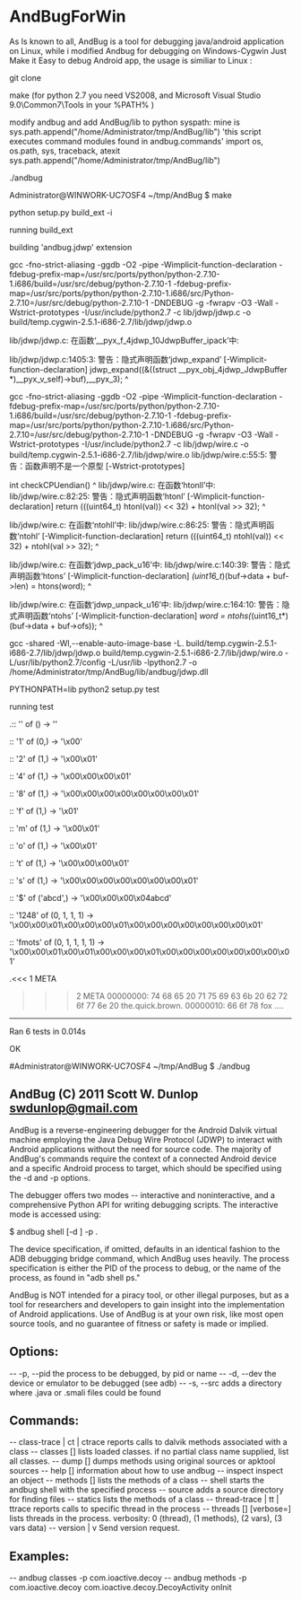 # AndBugForWin

As Is known to all, AndBug is a tool for debugging java/android application on Linux, while i modified Andbug for debugging on  Windows-Cygwin
Just Make it Easy to debug Android app, the usage is similiar to Linux :

  git clone
  
  make (for python 2.7 you need VS2008, and Microsoft Visual Studio 9.0\Common7\Tools in your %PATH% )
  
  modify andbug and add AndBug/lib to python syspath: mine is sys.path.append("/home/Administrator/tmp/AndBug/lib")
    'this script executes command modules found in andbug.commands'
    import os, os.path, sys, traceback, atexit
    sys.path.append("/home/Administrator/tmp/AndBug/lib")
  
  ./andbug
  
  
  
Administrator@WINWORK-UC7OSF4 ~/tmp/AndBug
$ make

python setup.py build_ext -i

running build_ext

building 'andbug.jdwp' extension

gcc -fno-strict-aliasing -ggdb -O2 -pipe -Wimplicit-function-declaration -fdebug-prefix-map=/usr/src/ports/python/python-2.7.10-1.i686/build=/usr/src/debug/python-2.7.10-1 -fdebug-prefix-map=/usr/src/ports/python/python-2.7.10-1.i686/src/Python-2.7.10=/usr/src/debug/python-2.7.10-1 -DNDEBUG -g -fwrapv -O3 -Wall -Wstrict-prototypes -I/usr/include/python2.7 -c lib/jdwp/jdwp.c -o build/temp.cygwin-2.5.1-i686-2.7/lib/jdwp/jdwp.o

lib/jdwp/jdwp.c: 在函数‘__pyx_f_4jdwp_10JdwpBuffer_ipack’中:

lib/jdwp/jdwp.c:1405:3: 警告：隐式声明函数‘jdwp_expand’ [-Wimplicit-function-declaration]
   jdwp_expand((&((struct __pyx_obj_4jdwp_JdwpBuffer *)__pyx_v_self)->buf),__pyx_3);
   ^
   
gcc -fno-strict-aliasing -ggdb -O2 -pipe -Wimplicit-function-declaration -fdebug-prefix-map=/usr/src/ports/python/python-2.7.10-1.i686/build=/usr/src/debug/python-2.7.10-1 -fdebug-prefix-map=/usr/src/ports/python/python-2.7.10-1.i686/src/Python-2.7.10=/usr/src/debug/python-2.7.10-1 -DNDEBUG -g -fwrapv -O3 -Wall -Wstrict-prototypes -I/usr/include/python2.7 -c lib/jdwp/wire.c -o build/temp.cygwin-2.5.1-i686-2.7/lib/jdwp/wire.o
lib/jdwp/wire.c:55:5: 警告：函数声明不是一个原型 [-Wstrict-prototypes]

 int checkCPUendian()
     ^
lib/jdwp/wire.c: 在函数‘htonll’中:
lib/jdwp/wire.c:82:25: 警告：隐式声明函数‘htonl’ [-Wimplicit-function-declaration]
     return (((uint64_t) htonl(val)) << 32) + htonl(val >> 32);
                         ^
                         
lib/jdwp/wire.c: 在函数‘ntohll’中:
lib/jdwp/wire.c:86:25: 警告：隐式声明函数‘ntohl’ [-Wimplicit-function-declaration]
     return (((uint64_t) ntohl(val)) << 32) + ntohl(val >> 32);
                         ^
                         
lib/jdwp/wire.c: 在函数‘jdwp_pack_u16’中:
lib/jdwp/wire.c:140:39: 警告：隐式声明函数‘htons’ [-Wimplicit-function-declaration]
  *(uint16_t*)(buf->data + buf->len) = htons(word);
                                       ^
                                       
lib/jdwp/wire.c: 在函数‘jdwp_unpack_u16’中:
lib/jdwp/wire.c:164:10: 警告：隐式声明函数‘ntohs’ [-Wimplicit-function-declaration]
  *word = ntohs(*(uint16_t*)(buf->data + buf->ofs));
          ^
          
gcc -shared -Wl,--enable-auto-image-base -L. build/temp.cygwin-2.5.1-i686-2.7/lib/jdwp/jdwp.o build/temp.cygwin-2.5.1-i686-2.7/lib/jdwp/wire.o -L/usr/lib/python2.7/config -L/usr/lib -lpython2.7 -o /home/Administrator/tmp/AndBug/lib/andbug/jdwp.dll

PYTHONPATH=lib python2 setup.py test

running test

.:: '' of () -> ''

:: '1' of (0,) -> '\x00'

:: '2' of (1,) -> '\x00\x01'

:: '4' of (1,) -> '\x00\x00\x00\x01'

:: '8' of (1,) -> '\x00\x00\x00\x00\x00\x00\x00\x01'

:: 'f' of (1,) -> '\x01'

:: 'm' of (1,) -> '\x00\x01'

:: 'o' of (1,) -> '\x00\x01'

:: 't' of (1,) -> '\x00\x00\x00\x01'

:: 's' of (1,) -> '\x00\x00\x00\x00\x00\x00\x00\x01'

:: '$' of ('abcd',) -> '\x00\x00\x00\x04abcd'

:: '1248' of (0, 1, 1, 1) -> '\x00\x00\x01\x00\x00\x00\x01\x00\x00\x00\x00\x00\x00\x00\x01'

:: 'fmots' of (0, 1, 1, 1, 1) -> '\x00\x00\x01\x00\x01\x00\x00\x00\x01\x00\x00\x00\x00\x00\x00\x00\x01'

.<<< 1 META
>>> 2 META
    00000000:  74 68 65 20 71 75 69 63 6b 20 62 72 6f 77 6e 20  the.quick.brown.
    00000010:  66 6f 78                                         fox
....
----------------------------------------------------------------------
Ran 6 tests in 0.014s

OK

#Administrator@WINWORK-UC7OSF4 ~/tmp/AndBug
$ ./andbug

## AndBug (C) 2011 Scott W. Dunlop <swdunlop@gmail.com>
   AndBug is a reverse-engineering debugger for the Android Dalvik virtual
   machine employing the Java Debug Wire Protocol (JDWP) to interact with
   Android applications without the need for source code.  The majority of
   AndBug's commands require the context of a connected Android device and a
   specific Android process to target, which should be specified using the -d
   and -p options.

   The debugger offers two modes -- interactive and noninteractive, and a
   comprehensive Python API for writing debugging scripts.  The interactive mode
   is accessed using:

   $ andbug shell [-d <device>] -p <process>.

   The device specification, if omitted, defaults in an identical fashion to the
   ADB debugging bridge command, which AndBug uses heavily.  The process
   specification is either the PID of the process to debug, or the name of the
   process, as found in "adb shell ps."

   AndBug is NOT intended for a piracy tool, or other illegal purposes, but  as
   a tool for researchers and developers to gain insight into the
   implementation of Android applications.  Use of AndBug is at your own risk,
   like most open source tools, and no guarantee of fitness or safety is made or
   implied.
## Options:
   -- -p, --pid <opt>
      the process to be debugged, by pid or name
   -- -d, --dev <opt>
      the device or emulator to be debugged (see adb)
   -- -s, --src <opt>
      adds a directory where .java or .smali files could be found
## Commands:
   -- class-trace | ct | ctrace <class-path>
      reports calls to dalvik methods associated with a class
   -- classes [<partial class name>]
      lists loaded classes. if no partial class name supplied, list all classes.
   -- dump <class-path> [<method-query>]
      dumps methods using original sources or apktool sources
   -- help [<command>]
      information about how to use andbug
   -- inspect <object-id>
      inspect an object
   -- methods <class-path> [<method-query>]
      lists the methods of a class
   -- shell
      starts the andbug shell with the specified process
   -- source <src-dir>
      adds a source directory for finding files
   -- statics <class-path>
      lists the methods of a class
   -- thread-trace | tt | ttrace <thread-name>
      reports calls to specific thread in the process
   -- threads [<name>] [verbose=<verbose level>]
      lists threads in the process. verbosity: 0 (thread), (1 methods), (2
      vars), (3 vars data)
   -- version | v
      Send version request.
## Examples:
   -- andbug classes -p com.ioactive.decoy
   -- andbug methods -p com.ioactive.decoy com.ioactive.decoy.DecoyActivity
      onInit

